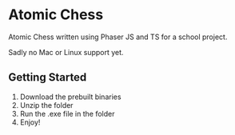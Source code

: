 # Atomic Chess

Atomic Chess written using Phaser JS and TS for a school project.

Sadly no Mac or Linux support yet.

## Getting Started
1. Download the prebuilt binaries
2. Unzip the folder
3. Run the .exe file in the folder
4. Enjoy!
